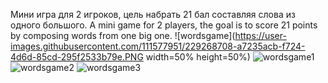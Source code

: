 Мини игра для 2 игроков, цель набрать 21 бал составляя слова из одного большого.
A mini game for 2 players, the goal is to score 21 points by composing words from one big one.
![wordsgame](https://user-images.githubusercontent.com/111577951/229268708-a7235acb-f724-4d6d-85cd-295f2533b79e.PNG width=50% height=50%)
![wordsgame1](https://user-images.githubusercontent.com/111577951/229268709-389f4902-689b-4941-baea-b8ddde9cd77d.PNG)
![wordsgame2](https://user-images.githubusercontent.com/111577951/229268711-f626b37b-359f-4451-824b-f9047f403673.PNG)
![wordsgame3](https://user-images.githubusercontent.com/111577951/229268712-517edb07-6117-4421-8772-68fd251846df.PNG)
